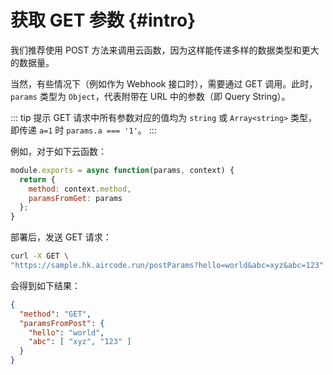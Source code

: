 # 获取 GET 参数 {#intro}

我们推荐使用 POST 方法来调用云函数，因为这样能传递多样的数据类型和更大的数据量。

当然，有些情况下（例如作为 Webhook 接口时），需要通过 GET 调用。此时，`params` 类型为 `Object`，代表附带在 URL 中的参数（即 Query String）。

::: tip 提示
GET 请求中所有参数对应的值均为 `string` 或 `Array<string>` 类型，即传递 `a=1` 时 `params.a === '1'`。
:::

例如，对于如下云函数：

```js
module.exports = async function(params, context) {
  return {
    method: context.method,
    paramsFromGet: params
  };
}
```

部署后，发送 GET 请求：

```sh
curl -X GET \
"https://sample.hk.aircode.run/postParams?hello=world&abc=xyz&abc=123"
```

会得到如下结果：

```json
{
  "method": "GET",
  "paramsFromPost": {
    "hello": "world",
    "abc": [ "xyz", "123" ]
  }
}
```
